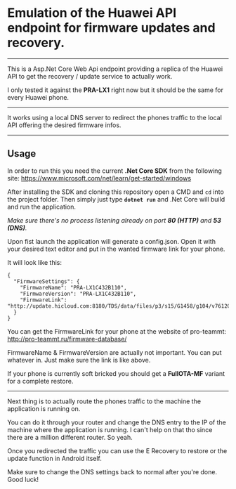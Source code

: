 # Emulation of the Huawei API endpoint for firmware updates and recovery.


----------

This is a Asp.Net Core Web Api endpoint providing a replica of the Huawei API to get the recovery / update service to actually work.

I only tested it against the **PRA-LX1** right now but it should be the same for every Huawei phone.

----------

It works using a local DNS server to redirect the phones traffic to the local API offering the desired firmware infos.

----------

Usage
-----
In order to run this you need the current **.Net Core SDK** from the following site:
https://www.microsoft.com/net/learn/get-started/windows

After installing the SDK and cloning this repository open a CMD and `cd` into the project folder.
Then simply just type **`dotnet run`** and .Net Core will build and run the application.

*Make sure there's no process listening already on port **80 (HTTP)** and **53 (DNS)**.*

Upon fist launch the application will generate a config.json. Open it with your desired text editor and put in the wanted firmware link for your phone.

It will look like this:

    {
      "FirmwareSettings": {
        "FirmwareName": "PRA-LX1C432B110",
        "FirmwareVersion": "PRA-LX1C432B110",
        "FirmwareLink": "http://update.hicloud.com:8180/TDS/data/files/p3/s15/G1458/g104/v76120/f1/"
      }
    }
    
You can get the FirmwareLink for your phone at the website of pro-teammt:
http://pro-teammt.ru/firmware-database/

FirmwareName & FirmwareVersion are actually not important. You can put whatever in. Just make sure the link is like above.

If your phone is currently soft bricked you should get a **FullOTA-MF** variant for a complete restore.


----------
Next thing is to actually route the phones traffic to the machine the application is running on.

You can do it through your router and change the DNS entry to the IP of the machine where the application is running. I can't help on that tho since there are a million different router. So yeah.

Once you redirected the traffic you can use the E Recovery to restore or the update function in Android itself.

Make sure to change the DNS settings back to normal after you're done. Good luck!
